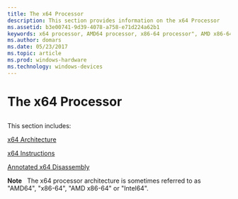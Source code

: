 ```yaml
---
title: The x64 Processor
description: This section provides information on the x64 Processor
ms.assetid: b3e00741-9d39-4078-a758-e71d224a62b1
keywords: x64 processor, AMD64 processor, x86-64 processor", AMD x86-64 processor
ms.author: domars
ms.date: 05/23/2017
ms.topic: article
ms.prod: windows-hardware
ms.technology: windows-devices
---
```


# The x64 Processor


## <span id="ddk_the_x64_processor_dbg"></span><span id="DDK_THE_X64_PROCESSOR_DBG"></span>


This section includes:

[x64 Architecture](x64-architecture.md)

[x64 Instructions](x64-instructions.md)

[Annotated x64 Disassembly](annotated-x64-disassembly.md)

**Note**   The x64 processor architecture is sometimes referred to as "AMD64", "x86-64", "AMD x86-64" or "Intel64".

 

 

 





